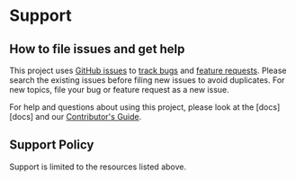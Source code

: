 # Support

## How to file issues and get help

This project uses [GitHub issues][gh-issue] to [track bugs][gh-bug] and [feature requests][gh-feature]. Please search the existing issues before filing new issues to avoid duplicates. For new topics, file your bug or feature request as a new issue.

For help and questions about using this project, please look at the [docs][docs] and our [Contributor's Guide][contributor].

## Support Policy

Support is limited to the resources listed above.

[gh-issue]: https://github.com/phughesmcr/BooleanArray/issues/new/choose
[gh-bug]: https://github.com/phughesmcr/BooleanArray/issues/new?assignees=&labels=Issue-Bug&template=bug_report.md&title=
[gh-feature]: https://github.com/phughesmcr/BooleanArray/issues/new?assignees=&labels=Issue-Feature&template=Feature_Request.md&title=
[contributor]: https://github.com/phughesmcr/BooleanArray/blob/main/CONTRIBUTING.md
